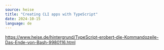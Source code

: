 ```yaml
---
source: heise
title: "Creating CLI apps with TypeScript"
date: 2024-10-15
language: de
---
```

https://www.heise.de/hintergrund/TypeScript-erobert-die-Kommandozeile-Das-Ende-von-Bash-9980116.html
